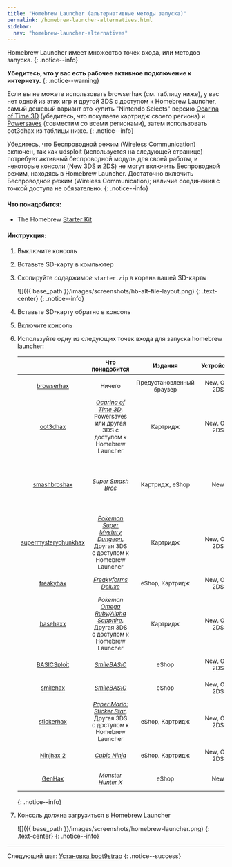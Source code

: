 ```yaml
---
title: "Homebrew Launcher (альтернативные методы запуска)"
permalink: /homebrew-launcher-alternatives.html
sidebar:
  nav: "homebrew-launcher-alternatives"
---
```


Homebrew Launcher имеет множество точек входа, или методов запуска.
{: .notice--info}

**Убедитесь, что у вас есть рабочее активное подключение к интернету.**
{: .notice--warning}

Если вы не можете использовать browserhax (см. таблицу ниже), у вас нет одной из этих игр и другой 3DS с доступом к Homebrew Launcher, самый дешевый вариант это купить "Nintendo Selects" версию [Ocarina of Time 3D](https://amzn.to/2fkaKdp) (убедитесь, что покупаете картридж своего региона) и [Powersaves](https://amzn.to/2fb3VY7) (совместим со всеми регионами), затем использовать oot3dhax из таблицы ниже.
{: .notice--info}

Убедитесь, что Беспроводной режим (Wireless Communication) включен, так как udsploit (используется на следующей странице) потребует активный беспроводной модуль для своей работы, и некоторые консоли (New 3DS и 2DS) не могут включить Беспроводной режим, находясь в Homebrew Launcher. Достаточно включить Беспроводной режим (Wireless Communication); наличие соединения с точкой доступа не обязательно.
{: .notice--info}

#### <a name="what_need" />Что понадобится: 

* The Homebrew [Starter Kit](http://smealum.github.io/ninjhax2/starter.zip)

#### <a name="instructions" />Инструкция:

1. Выключите консоль
1. Вставьте SD-карту в компьютер
1. Скопируйте _содержимое_ `starter.zip` в корень вашей SD-карты

    ![]({{ base_path }}/images/screenshots/hb-alt-file-layout.png)
	{: .text-center}
    {: .notice--info}
    
1. Вставьте SD-карту обратно в консоль
1. Включите консоль
1. Используйте одну из следующих точек входа для запуска homebrew launcher:

	| <sub> | <sub>Что понадобится | <sub>Издания | <sub>Устройства | <sub>Регионы | <sub>Версии игры | <sub>Версии прошивки |
	|:-:|:-:|:-:|:-:|:-:|:-:|:-:|
    | <sub>[browserhax](https://yls8.mtheall.com/3dsbrowserhax.php) | <sub>Ничего | <sub>Предустановленный браузер | <sub>New, Old, 2DS | <sub>EUR, JPN, USA | <sub>All | <sub>от 9.0.0-2 до 11.0.0-33 включительно |
	| <sub>[oot3dhax](https://github.com/yellows8/oot3dhax) | <sub>[*Ocarina of Time 3D*](https://amzn.to/2fkaKdp), <br> Powersaves или другая 3DS с доступом к Homebrew Launcher | <sub>Картридж | <sub>New, Old, 2DS | <sub>EUR, JPN, USA | <sub>Все | <sub>от 9.0.0-X до 11.4.0-X включительно |
	| <sub>[smashbroshax](https://gbatemp.net/threads/397194/) | <sub>[*Super Smash Bros*](https://amzn.to/2ftGA72) | <sub>Картридж, eShop | <sub>New  | <sub>EUR, JPN, USA | <sub><1.1.3, <br> Картриджи с "amiibo" на обложке идут с версией 1.1.4 | <sub>от 9.0.0-X до 11.3.0-X включительно |
	| <sub>[supermysterychunkhax](https://smd.salthax.org/) | <sub>[*Pokemon Super Mystery Dungeon*](https://amzn.to/2ebxZ75), <br> Другая 3DS с доступом к Homebrew Launcher | <sub>Картридж | <sub>New, Old, 2DS | <sub>EUR, JPN, USA | <sub>Все | <sub>9.9.0-X (USA/JPN) / от 10.2.0-X (EUR) до 11.0.0-X (EUR) включительно |
	| <sub>[freakyhax](http://plutooo.github.io/freakyhax/) | <sub>[*Freakyforms Deluxe*](https://amzn.to/2f6eHO7) | <sub>eShop, Картридж | <sub>New, Old, 2DS | <sub>EUR, JPN, USA | <sub>Все | <sub>от 9.0.0-X до 11.3.0-X включительно |
	| <sub>[basehaxx](http://mrnbayoh.github.io/basehaxx/) | <sub>*Pokemon [Omega Ruby](https://amzn.to/2eRILNQ)/[Alpha Sapphire](https://amzn.to/2ebGrmN)*, <br> Другая 3DS с доступом к Homebrew Launcher | <sub>Картридж | <sub>New, Old, 2DS | <sub>EUR, JPN, USA | <sub>1.0, 1.4 | <sub>от 9.0.0-X до 11.3.0-X включительно |
	| <sub>[BASICSploit](https://mrnbayoh.github.io/basicsploit/) | <sub>[*SmileBASIC*](https://www.nintendo.com/games/detail/eYURHNjVdfyrnA3OJGfmlMYIrJUzgOcv) | <sub>eShop | <sub>New, Old, 2DS | <sub>USA | <sub>3.2.1 | <sub>от 9.0.0-X до 11.0.0-X включительно |
	| <sub>[smilehax](https://plutooo.github.io/smilehax/) | <sub>[*SmileBASIC*](https://www.nintendo.com/games/detail/eYURHNjVdfyrnA3OJGfmlMYIrJUzgOcv) | <sub>eShop | <sub>New, Old, 2DS | <sub>JPN, USA | <sub>3.3.1 | <sub>от 9.0.0-X до 11.0.0-X включительно |
	| <sub>[stickerhax](https://github.com/yellows8/stickerhax) | <sub>[*Paper Mario: Sticker Star*](https://amzn.to/2f6aDx8), <br> Другая 3DS с доступом к Homebrew Launcher | <sub>eShop, Картридж | <sub>New, Old, 2DS | <sub>EUR, JPN, KOR, USA | <sub>Все | <sub>от 9.0.0-X до 11.3.0-X включительно |
	| <sub>[Ninjhax 2](http://smealum.github.io/ninjhax2/) | <sub>[*Cubic Ninja*](https://amzn.to/2eRI1by) | <sub>eShop, Картридж | <sub>New, Old, 2DS | <sub>EUR, JPN, USA | <sub>Все | <sub>от 9.0.0-X до 11.4.0-X включительно |
	| <sub>[GenHax](https://github.com/svanheulen/genhax_proxy_installer) | <sub>[*Monster Hunter X*](http://amzn.to/2gsk6Tk) | <sub>eShop | <sub>New | <sub>JPN | <sub>Все | <sub>от 9.9.0-X до 11.2.0-X включительно |
    {: .notice--info}
	
1. Консоль должна загрузиться в Homebrew Launcher

    ![]({{ base_path }}/images/screenshots/homebrew-launcher.png)
	{: .text-center}
    {: .notice--info}

___

Следующий шаг: [Установка boot9strap](installing-boot9strap-homebrew-launcher)
{: .notice--success}

<div id="vk_comments"></div>
<script type="text/javascript">
VK.Widgets.Comments("vk_comments", {limit: 10, attach: "*"});
</script>